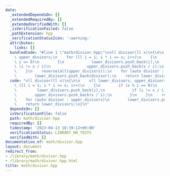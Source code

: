 ```yaml
---
data:
  _extendedDependsOn: []
  _extendedRequiredBy: []
  _extendedVerifiedWith: []
  _isVerificationFailed: false
  _pathExtension: hpp
  _verificationStatusIcon: ':warning:'
  attributes:
    links: []
  bundledCode: "#line 1 \"math/divisor.hpp\"\nvll divisor(ll x)\n{\n\n    vll lower_divisors,\
    \ upper_divisors;\n    for (ll i = 1; i * i <= x; i++)\n    {\n        if (x %\
    \ i == 0)\n        {\n            lower_divisors.push_back(i);\n            if\
    \ (i != x / i)\n                upper_divisors.push_back(x / i);\n        }\n\
    \    }\n    reverse(all(upper_divisors));\n    for (auto divisor : upper_divisors)\n\
    \        lower_divisors.push_back(divisor);\n    return lower_divisors;\n}\n"
  code: "vll divisor(ll x)\n{\n\n    vll lower_divisors, upper_divisors;\n    for\
    \ (ll i = 1; i * i <= x; i++)\n    {\n        if (x % i == 0)\n        {\n   \
    \         lower_divisors.push_back(i);\n            if (i != x / i)\n        \
    \        upper_divisors.push_back(x / i);\n        }\n    }\n    reverse(all(upper_divisors));\n\
    \    for (auto divisor : upper_divisors)\n        lower_divisors.push_back(divisor);\n\
    \    return lower_divisors;\n}\n"
  dependsOn: []
  isVerificationFile: false
  path: math/divisor.hpp
  requiredBy: []
  timestamp: '2023-04-13 10:39:12+09:00'
  verificationStatus: LIBRARY_NO_TESTS
  verifiedWith: []
documentation_of: math/divisor.hpp
layout: document
redirect_from:
- /library/math/divisor.hpp
- /library/math/divisor.hpp.html
title: math/divisor.hpp
---
```

